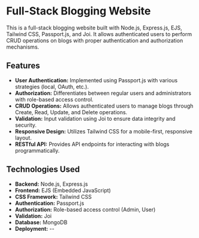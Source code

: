 # Full-Stack Blogging Website

This is a full-stack blogging website built with Node.js, Express.js, EJS, Tailwind CSS, Passport.js, and Joi. It allows authenticated users to perform CRUD operations on blogs with proper authentication and authorization mechanisms.

## Features

- **User Authentication:** Implemented using Passport.js with various strategies (local, OAuth, etc.).
- **Authorization:** Differentiates between regular users and administrators with role-based access control.
- **CRUD Operations:** Allows authenticated users to manage blogs through Create, Read, Update, and Delete operations.
- **Validation:** Input validation using Joi to ensure data integrity and security.
- **Responsive Design:** Utilizes Tailwind CSS for a mobile-first, responsive layout.
- **RESTful API:** Provides API endpoints for interacting with blogs programmatically.

## Technologies Used

- **Backend:** Node.js, Express.js
- **Frontend:** EJS (Embedded JavaScript)
- **CSS Framework:** Tailwind CSS
- **Authentication:** Passport.js
- **Authorization:** Role-based access control (Admin, User)
- **Validation:** Joi
- **Database:** MongoDB
- **Deployment:** --

 
